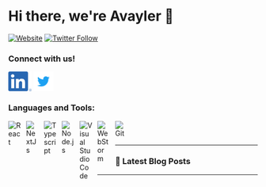 # Hi there, we're Avayler 👋 

[![Website](https://img.shields.io/website?label=avayler.com&style=for-the-badge&url=https%3A%2F%2Favayler.com)](https://avayler.com)
[![Twitter Follow](https://img.shields.io/twitter/follow/avaylersoftware?color=1DA1F2&logo=twitter&style=for-the-badge)](https://twitter.com/intent/follow?original_referer=https%3A%2F%2Fgithub.com%2Favaylersoftware&screen_name=avaylersoftware)


### Connect with us!
[<img src="https://raw.githubusercontent.com/avayler/.github/master/socials/linkedin.png" height="40em" align="center" alt="Follow Avayler on LinkedIn" title="Follow Avayler on LinkedIn"/>](https://linkedin.com/company/avayler)
[<img src="https://raw.githubusercontent.com/avayler/.github/master/socials/twitter.svg" height="40em" align="center" alt="Follow Avayler on Twitter" title="Follow Avayler on Twitter"/>](https://twitter.com/AvaylerSoftware)



### Languages and Tools:
<img align="left" alt="React" width="26px" src="https://cdn.jsdelivr.net/gh/devicons/devicon/icons/react/react-original.svg" style="padding-right:10px;" />
<img align="left" alt="NextJs" width="26px" src="https://cdn.jsdelivr.net/gh/devicons/devicon/icons/nextjs/nextjs-original.svg" style="padding-right:10px;" />
<img align="left" alt="Typescript" width="26px" src="https://cdn.jsdelivr.net/gh/devicons/devicon/icons/typescript/typescript-original.svg" style="padding-right:10px;" />
<img align="left" alt="Node.js" width="26px" src="https://cdn.jsdelivr.net/gh/devicons/devicon/icons/nodejs/nodejs-original.svg" style="padding-right:10px;" />
<img align="left" alt="Visual Studio Code" width="26px" src="https://cdn.jsdelivr.net/gh/devicons/devicon/icons/vscode/vscode-original.svg" style="padding-right:10px;" />
<img align="left" alt="WebStorm" width="26px" src="https://cdn.jsdelivr.net/gh/devicons/devicon/icons/webstorm/webstorm-original.svg" style="padding-right:10px;" />
<img align="left" alt="Git" width="26px" src="https://cdn.jsdelivr.net/gh/devicons/devicon/icons/git/git-original.svg" style="padding-right:10px;" />


<br />
<br />

---


### 📕 Latest Blog Posts

<!-- BLOG-POST-LIST:START -->

<!-- BLOG-POST-LIST:END -->

---

<!--
<summary>:zap: GitHub Stats</summary>
<img align="left" alt="codeSTACKr's GitHub Stats" src="https://github-readme-stats.vercel.app/api?username=avayler&show_icons=true&hide_border=false&title_color=ff652f&icon_color=FFE400&bg_color=09131B&text_color=ffffff&border_color=0c1a25" /> -->

[twitter]: https://twitter.com/avaylersoftware
[linkedin]: https://linkedin.com/company/avayler
[webdevplaylist]: https://www.youtube.com/playlist?list=PLkwxH9e_vrAJ0WbEsFA9W3I1W-g_BTsbt
[jsplaylist]: https://www.youtube.com/playlist?list=PLkwxH9e_vrALRJKu7wfXby3MKeflhTu6B
[cssplaylist]: https://www.youtube.com/playlist?list=PLkwxH9e_vrALSdvZuEh6gqQdmDoDIoqz4
[reactplaylist]: https://www.youtube.com/playlist?list=PLkwxH9e_vrAK4TdffpxKY3QGyHCpxFcQ0